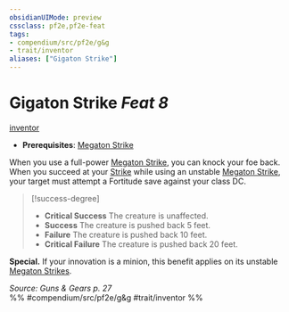 ```yaml
---
obsidianUIMode: preview
cssclass: pf2e,pf2e-feat
tags:
- compendium/src/pf2e/g&g
- trait/inventor
aliases: ["Gigaton Strike"]
---
```

# Gigaton Strike  *Feat 8*  
[inventor](../../rules/traits/inventor-g-g.md)  

- **Prerequisites**: [Megaton Strike](megaton-strike-g-g.md)

When you use a full-power [Megaton Strike](megaton-strike-g-g.md), you can knock your foe back. When you succeed at your [Strike](../../rules/actions/strike.md) while using an unstable [Megaton Strike](megaton-strike-g-g.md), your target must attempt a Fortitude save against your class DC.

> [!success-degree] 
> - **Critical Success** The creature is unaffected.
> - **Success** The creature is pushed back 5 feet.
> - **Failure** The creature is pushed back 10 feet.
> - **Critical Failure** The creature is pushed back 20 feet.

**Special.** If your innovation is a minion, this benefit applies on its unstable [Megaton Strikes](megaton-strike-g-g.md).

*Source: Guns & Gears p. 27*  
%% #compendium/src/pf2e/g&g #trait/inventor %%